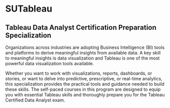 # SUTableau
## Tableau Data Analyst Certification Preparation Specialization

Organizations across industries are adopting Business Intelligence (BI) tools and platforms to derive meaningful insights from available data. A key skill to meaningful insights is data visualization and Tableau is one of the most powerful data visualization tools available. 

Whether you want to work with visualizations, reports, dashboards, or stories, or want to delve into predictive, prescriptive, or real-time analytics, this specialization provides the practical tools and guidance needed to build these skills. The self-paced courses in this program are designed to equip you with essential Tableau skills and thoroughly prepare you for the Tableau Certified Data Analyst exam. 
